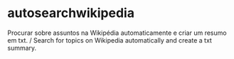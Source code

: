# autosearchwikipedia
Procurar sobre assuntos na Wikipédia automaticamente e criar um resumo em txt. / Search for topics on Wikipedia automatically and create a txt summary.

